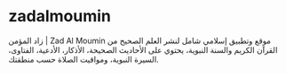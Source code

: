 # zadalmoumin
زاد المؤمن | Zad Al Moumin موقع وتطبيق إسلامي شامل لنشر العلم الصحيح من القرآن الكريم والسنة النبوية، يحتوي على الأحاديث الصحيحة، الأذكار، الأدعية، الفتاوى، السيرة النبوية، ومواقيت الصلاة حسب منطقتك.
